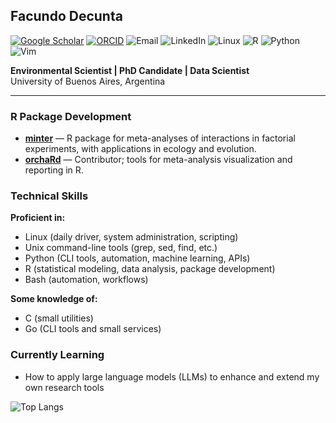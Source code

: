 ## Facundo Decunta

[![Google Scholar](https://img.shields.io/badge/Google_Scholar-4285F4?style=flat&logo=google-scholar&logoColor=white)](https://scholar.google.com/citations?user=ZuiT7QMAAAAJ&hl=es)
[![ORCID](https://img.shields.io/badge/ORCID-A6CE39?style=flat&logo=orcid&logoColor=white)](https://orcid.org/0009-0004-5774-1085)
![Email](https://img.shields.io/badge/Email-fdecunta@example.com-D14836?style=flat&logo=gmail&logoColor=white)
![LinkedIn](https://img.shields.io/badge/LinkedIn-0A66C2?style=flat&logo=linkedin&logoColor=white)
![Linux](https://img.shields.io/badge/Linux-FCC624?style=flat&logo=linux&logoColor=black)
![R](https://img.shields.io/badge/R-276DC3?style=flat&logo=r&logoColor=white)
![Python](https://img.shields.io/badge/Python-3776AB?style=flat&logo=python&logoColor=white)
![Vim](https://img.shields.io/badge/Vim-019733?style=flat&logo=vim&logoColor=white)


**Environmental Scientist | PhD Candidate | Data Scientist**  
University of Buenos Aires, Argentina

---

### R Package Development

- **[minter](https://github.com/fdecunta/minter)** — R package for meta-analyses of interactions in factorial experiments, with applications in ecology and evolution.
- **[orchaRd](https://github.com/daniel1noble/orchaRd)** — Contributor; tools for meta-analysis visualization and reporting in R.


### Technical Skills

**Proficient in:**  
- Linux (daily driver, system administration, scripting)
- Unix command-line tools (grep, sed, find, etc.)  
- Python (CLI tools, automation, machine learning, APIs)  
- R (statistical modeling, data analysis, package development)  
- Bash (automation, workflows)

**Some knowledge of:**  
- C (small utilities)  
- Go (CLI tools and small services)

### Currently Learning

- How to apply large language models (LLMs) to enhance and extend my own research tools

![Top Langs](https://github-readme-stats.vercel.app/api/top-langs/?username=fdecunta&layout=compact)

